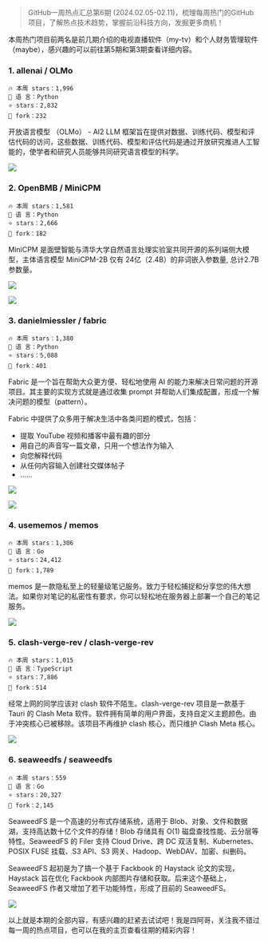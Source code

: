 

> GitHub一周热点汇总第6期 (2024.02.05-02.11)，梳理每周热门的GitHub项目，了解热点技术趋势，掌握前沿科技方向，发掘更多商机！


本周热门项目前两名是前几期介绍的电视直播软件（my-tv）和个人财务管理软件（maybe），感兴趣的可以前往第5期和第3期查看详细内容。

### 1. allenai / OLMo

```text
🔥 本周 stars：1,996
🔨 语 言：Python
⭐ stars：2,832
🍴 fork：232
```

开放语言模型 （OLMo） - AI2 LLM 框架旨在提供对数据、训练代码、模型和评估代码的访问，这些数据、训练代码、模型和评估代码是通过开放研究推进人工智能的，使学者和研究人员能够共同研究语言模型的科学。

![](../../attachments/GitHub一周热点汇总第6期-olmo.png)



### 2. OpenBMB / MiniCPM

```text
🔥 本周 stars：1,581
🔨 语 言：Python
⭐ stars：2,666
🍴 fork：182
```

  MiniCPM 是面壁智能与清华大学自然语言处理实验室共同开源的系列端侧大模型，主体语言模型 MiniCPM-2B 仅有 24亿（2.4B）的非词嵌入参数量, 总计2.7B参数量。

![](../../attachments/GitHub一周热点汇总第6期-minCPM.png)
  
![](../../attachments/GitHub一周热点汇总第6期-minCPM演示.png)




### 3. danielmiessler / fabric

```text
🔥 本周 stars：1,380
🔨 语 言：Python
⭐ stars：5,088
🍴 fork：401
```

Fabric 是一个旨在帮助大众更方便、轻松地使用 AI 的能力来解决日常问题的开源项目。其主要的实现方式就是通过收集 prompt 并帮助人们集成配置，形成一个解决问题的模型（pattern）。

Fabric 中提供了众多用于解决生活中各类问题的模式，包括：
- 提取 YouTube 视频和播客中最有趣的部分
- 用自己的声音写一篇文章，只用一个想法作为输入
- 向您解释代码
- 从任何内容输入创建社交媒体帖子
- ……

![](../../attachments/GitHub一周热点汇总第6期-fabric%20示例.png)


![](../../attachments/GitHub一周热点汇总第6期-pattern%20示例.png)

  

### 4. usememos / memos

```text
🔥 本周 stars：1,306
🔨 语 言：Go
⭐ stars：24,412
🍴 fork：1,789
```

memos 是一款隐私至上的轻量级笔记服务。致力于轻松捕捉和分享您的伟大想法。如果你对笔记的私密性有要求，你可以轻松地在服务器上部署一个自己的笔记服务。

  ![](../../attachments/GitHub一周热点汇总第6期-memos%20界面.png)
  

### 5. clash-verge-rev / clash-verge-rev

```text
🔥 本周 stars：1,015
🔨 语 言：TypeScript
⭐ stars：7,886
🍴 fork：514
```


经常上网的同学应该对 clash 软件不陌生。clash-verge-rev 项目是一款基于 Tauri 的 Clash Meta 软件。软件拥有简单的用户界面，支持自定义主题颜色。由于冲突核心已被移除。该项目不再维护 clash 核心，而只维护 Clash Meta 核心。

![](../../attachments/GitHub一周热点汇总第6期-clash界面.png)



### 6. seaweedfs / seaweedfs

```text
🔥 本周 stars：559
🔨 语 言：Go
⭐ stars：20,327
🍴 fork：2,145
```

SeaweedFS 是一个高速的分布式存储系统，适用于 Blob、对象、文件和数据湖，支持高达数十亿个文件的存储！Blob 存储具有 O(1) 磁盘查找性能、云分层等特性。SeaweedFS 的 Filer 支持 Cloud Drive、跨 DC 双活复制、Kubernetes、POSIX FUSE 挂载、S3 API、S3 网关、Hadoop、WebDAV、加密、纠删码。

SeaweedFS 起初是为了搞一个基于 Fackbook 的 Haystack 论文的实现，Haystack 旨在优化 Fackbook 内部图片存储和获取。后来这个基础上，SeaweedFS 作者又增加了若干功能特性，形成了目前的 SeaweedFS。

![](../../attachments/GitHub一周热点汇总第6期-seaweedfs架构.png)




以上就是本期的全部内容，有感兴趣的赶紧去试试吧！我是四阿哥，关注我不错过每一周的热点项目，也可以在我的主页查看往期的精彩内容！



